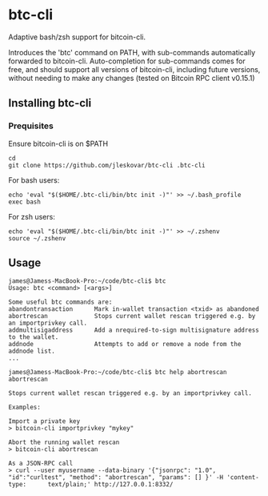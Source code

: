 # btc-cli
Adaptive bash/zsh support for bitcoin-cli. 

Introduces the 'btc' command on PATH, with sub-commands automatically forwarded to bitcoin-cli. Auto-completion for sub-commands comes for free, and should support all versions of bitcoin-cli, including future versions, without needing to make any changes (tested on Bitcoin RPC client v0.15.1)

## Installing btc-cli

### Prequisites
Ensure bitcoin-cli is on $PATH

    cd
    git clone https://github.com/jleskovar/btc-cli .btc-cli

For bash users:

    echo 'eval "$($HOME/.btc-cli/bin/btc init -)"' >> ~/.bash_profile
    exec bash

For zsh users:

    echo 'eval "$($HOME/.btc-cli/bin/btc init -)"' >> ~/.zshenv
    source ~/.zshenv
    
## Usage

    james@Jamess-MacBook-Pro:~/code/btc-cli$ btc
    Usage: btc <command> [<args>]

    Some useful btc commands are:
    abandontransaction      Mark in-wallet transaction <txid> as abandoned
    abortrescan             Stops current wallet rescan triggered e.g. by an importprivkey call.
    addmultisigaddress      Add a nrequired-to-sign multisignature address to the wallet.
    addnode                 Attempts to add or remove a node from the addnode list.
    ...
    
    james@Jamess-MacBook-Pro:~/code/btc-cli$ btc help abortrescan 
    abortrescan

    Stops current wallet rescan triggered e.g. by an importprivkey call.

    Examples:

    Import a private key
    > bitcoin-cli importprivkey "mykey"

    Abort the running wallet rescan
    > bitcoin-cli abortrescan 

    As a JSON-RPC call
    > curl --user myusername --data-binary '{"jsonrpc": "1.0", "id":"curltest", "method": "abortrescan", "params": [] }' -H 'content-type:      text/plain;' http://127.0.0.1:8332/


    
